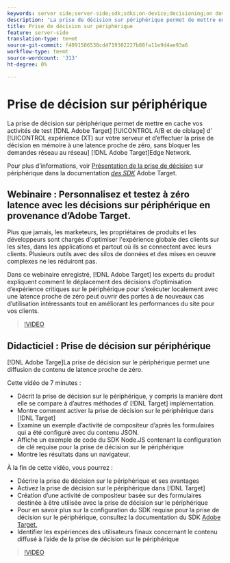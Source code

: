 ```yaml
---
keywords: server side;server-side;sdk;sdks;on-device;decisioning;on device;ondevice;zero latency;latency;near-zero;node.js
description: 'La prise de décision sur périphérique permet de mettre en cache vos activités Adobe Target A/B et Experience Targeting (XT) sur votre serveur et d’effectuer des décisions en mémoire à une latence proche de zéro, sans bloquer les demandes réseau à Adobe Target Edge Network. '
title: Prise de décision sur périphérique
feature: server-side
translation-type: tm+mt
source-git-commit: f4091506538cd4719302227b88fa11e9d4ae93a6
workflow-type: tm+mt
source-wordcount: '313'
ht-degree: 0%

---
```



# Prise de décision sur périphérique

La prise de décision sur périphérique permet de mettre en cache vos activités de test [!DNL Adobe Target] [!UICONTROL A/B et de ciblage] d’ [!UICONTROL expérience (XT) sur votre serveur et d’effectuer la prise de décision en mémoire à une latence proche de zéro, sans bloquer les demandes réseau au réseau] [!DNL Adobe Target]Edge Network.

Pour plus d’informations, voir [Présentation de la prise de décision](https://adobetarget-sdks.gitbook.io/docs/on-device-decisioning/introduction-to-on-device-decisioning) sur périphérique dans la documentation *[des SDK](https://adobetarget-sdks.gitbook.io/docs/)* Adobe Target.

## Webinaire : Personnalisez et testez à zéro latence avec les décisions sur périphérique en provenance d’Adobe Target.

Plus que jamais, les marketeurs, les propriétaires de produits et les développeurs sont chargés d&#39;optimiser l&#39;expérience globale des clients sur les sites, dans les applications et partout où ils se connectent avec leurs clients. Plusieurs outils avec des silos de données et des mises en oeuvre complexes ne les réduiront pas.

Dans ce webinaire enregistré, [!DNL Adobe Target] les experts du produit expliquent comment le déplacement des décisions d’optimisation d’expérience critiques sur le périphérique pour s’exécuter localement avec une latence proche de zéro peut ouvrir des portes à de nouveaux cas d’utilisation intéressants tout en améliorant les performances du site pour vos clients.

>[!VIDEO](https://video.tv.adobe.com/v/328148)

## Didacticiel : Prise de décision sur périphérique

[!DNL Adobe Targe]La prise de décision sur le périphérique permet une diffusion de contenu de latence proche de zéro.

Cette vidéo de 7 minutes :

* Décrit la prise de décision sur le périphérique, y compris la manière dont elle se compare à d’autres méthodes d’ [!DNL Target] implémentation.
* Montre comment activer la prise de décision sur le périphérique dans [!DNL Target]
* Examine un exemple d’activité de compositeur d’après les formulaires qui a été configuré avec du contenu JSON.
* Affiche un exemple de code du SDK Node.JS contenant la configuration de clé requise pour la prise de décision sur le périphérique
* Montre les résultats dans un navigateur.

À la fin de cette vidéo, vous pourrez :

* Décrire la prise de décision sur le périphérique et ses avantages
* Activez la prise de décision sur le périphérique dans [!DNL Target]
* Création d’une activité de compositeur basée sur des formulaires destinée à être utilisée avec la prise de décision sur le périphérique
* Pour en savoir plus sur la configuration du SDK requise pour la prise de décision sur le périphérique, consultez la documentation du SDK [Adobe Target.](https://adobetarget-sdks.gitbook.io/docs/on-device-decisioning/introduction-to-on-device-decisioning)
* Identifier les expériences des utilisateurs finaux concernant le contenu diffusé à l’aide de la prise de décision sur le périphérique

>[!VIDEO](https://video.tv.adobe.com/v/329032)
